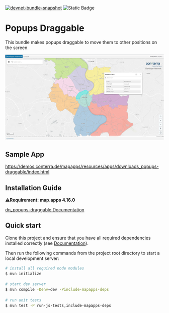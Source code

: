 [![devnet-bundle-snapshot](https://github.com/conterra/mapapps-popups-draggable/actions/workflows/devnet-bundle-snapshot.yml/badge.svg)](https://github.com/conterra/mapapps-popups-draggable/actions/workflows/devnet-bundle-snapshot.yml)
![Static Badge](https://img.shields.io/badge/tested_for_map.apps-4.17.0-%20?labelColor=%233E464F&color=%232FC050)
# Popups Draggable

This bundle makes popups draggable to move them to other positions on the screen.

![Screenshot App](https://github.com/conterra/mapapps-popups-draggable/blob/main/screenshot.JPG)

## Sample App
https://demos.conterra.de/mapapps/resources/apps/downloads_popups-draggable/index.html

## Installation Guide
⚠️**Requirement: map.apps 4.16.0**

[dn_popups-draggable Documentation](https://github.com/conterra/mapapps-popups-draggable/tree/master/src/main/js/bundles/dn_popups-draggable)

## Quick start

Clone this project and ensure that you have all required dependencies installed correctly (see [Documentation](https://docs.conterra.de/en/mapapps/latest/developersguide/getting-started/set-up-development-environment.html)).

Then run the following commands from the project root directory to start a local development server:

```bash
# install all required node modules
$ mvn initialize

# start dev server
$ mvn compile -Denv=dev -Pinclude-mapapps-deps

# run unit tests
$ mvn test -P run-js-tests,include-mapapps-deps
```
